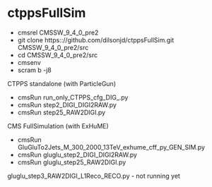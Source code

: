 # ctppsFullSim
- cmsrel CMSSW_9_4_0_pre2
- git clone https:://github.com/dilsonjd/ctppsFullSim.git CMSSW_9_4_0_pre2/src
- cd CMSSW_9_4_0_pre2/src
- cmsenv
- scram b -j8

CTPPS standalone (with ParticleGun)
- cmsRun run_only_CTPPS_cfg_DIG_.py
- cmsRun step2_DIGI_DIGI2RAW.py
- cmsRun step25_RAW2DIGI.py

CMS FullSimulation (with ExHuME) 
- cmsRun GluGluTo2Jets_M_300_2000_13TeV_exhume_cff_py_GEN_SIM.py
- cmsRun gluglu_step2_DIGI_DIGI2RAW.py
- cmsRun gluglu_step25_RAW2DIGI.py

gluglu_step3_RAW2DIGI_L1Reco_RECO.py - not running yet
